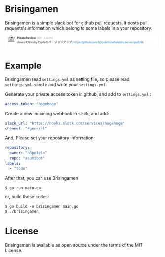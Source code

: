 # Brisingamen
Brisingamen is a simple slack bot for github pull requests.
It posts pull requests's information which belong to some labels in a your repository.

[![SLACK](https://github.com/h3poteto/brisingamen/blob/master/slack_sample.png)](https://github.com/h3poteto/brisingamen/blob/master/slack_sample.png)

# Example
Brisingamen read `settings.yml` as setting file, so please read `settings.yml.sample` and write your `settings.yml`.

Generate your private access token in github, and add to `settings.yml` :

```yaml
access_token: "hogehoge"
```

Create a new incoming webhook in slack, and add:

```yaml
slack_url: "https://hooks.slack.com/services/hogehoge"
channel: "#general"
```

And, Please set your repository information:

```yaml
repository:
  owner: "h3poteto"
  repo: "asumibot"
labels:
  - "todo"
```

After that, you can use Brisingamen

```
$ go run main.go
```

or, build those codes:

```
$ go build -o brisingamen main.go
$ ./brisingamen
```




# License

Brisingamen is available as open source under the terms of the MIT License.
